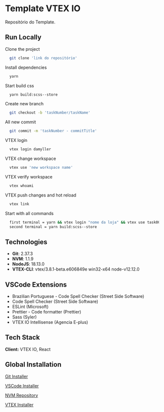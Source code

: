 # Template VTEX IO

Repositório do Template.

## Run Locally

Clone the project

```bash
  git clone 'link do repositório'
```

Install dependencies

```bash
  yarn
```

Start build css

```bash
  yarn build:scss--store
```

Create new branch

```bash
  git checkout -b 'taskNumber/taskName'
```

All new commit

```bash
  git commit -m 'taskNumber - commitTitle'
```

VTEX login

```bash
  vtex login damyller
```

VTEX change workspace

```bash
  vtex use 'new workspace name'
```

VTEX verify workspace

```bash
  vtex whoami
```

VTEX push changes and hot reload

```bash
  vtex link
```

Start with all commands

```bash
  first terminal = yarn && vtex login "nome da loja" && vtex use task0000 && vtex link
  second terminal = yarn build:scss--store
```

## Technologies

- **Git**: 2.37.3
- **NVM**: 1.1.9
- **NodeJS**: 18.13.0
- **VTEX-CLI**: vtex/3.8.1-beta.e606849e win32-x64 node-v12.12.0


## VSCode Extensions

- Brazilian Portuguese - Code Spell Checker (Street Side Software)
- Code Spell Checker (Street Side Software)
- ESLint (Microsoft)
- Prettier - Code formatter (Prettier)
- Sass (Syler)
- VTEX IO Intellisense (Agencia E-plus)

## Tech Stack

**Client:** VTEX IO, React

## Global Installation

[Git Installer](https://git-scm.com/)

[VSCode Installer](https://code.visualstudio.com/)

[NVM Repository](https://github.com/nvm-sh/nvm)

[VTEX Installer](https://developers.vtex.com/vtex-developer-docs/docs/vtex-io-documentation-vtex-io-cli-install)
